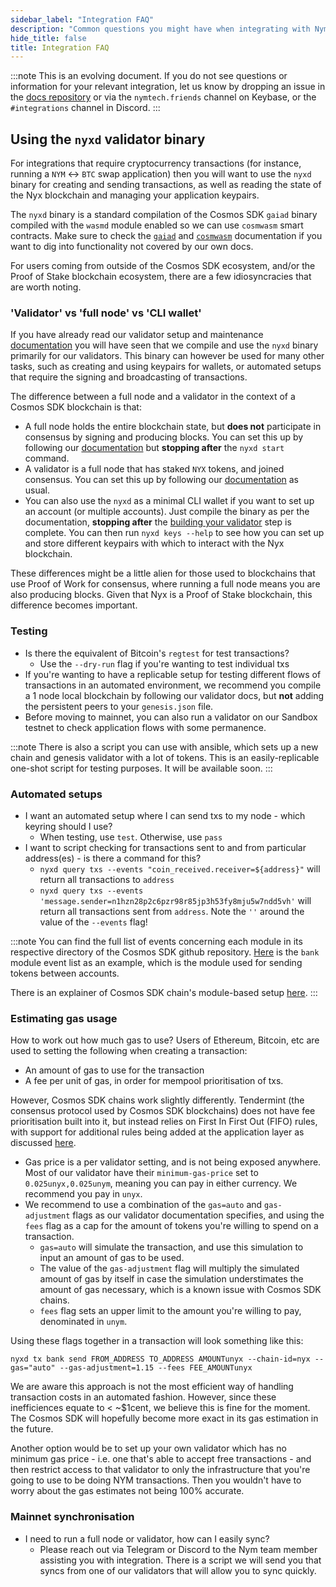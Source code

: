 ```yaml
---
sidebar_label: "Integration FAQ"
description: "Common questions you might have when integrating with Nym"
hide_title: false
title: Integration FAQ
---
```


:::note
This is an evolving document. If you do not see questions or information for your relevant integration, let us know by dropping an issue in the [docs repository](https://github.com/nymtech/docs/issues) or via the `nymtech.friends` channel on Keybase, or the `#integrations` channel in Discord. 
:::

## Using the `nyxd` validator binary
For integrations that require cryptocurrency transactions (for instance, running a `NYM` <-> `BTC` swap application) then you will want to use the `nyxd` binary for creating and sending transactions, as well as reading the state of the Nyx blockchain and managing your application keypairs. 

The `nyxd` binary is a standard compilation of the Cosmos SDK `gaiad` binary compiled with the `wasmd` module enabled so we can use `cosmwasm` smart contracts. Make sure to check the [`gaiad`](https://hub.cosmos.network/main/hub-overview/overview.html) and [`cosmwasm`](https://docs.cosmwasm.com/docs/1.0/) documentation if you want to dig into functionality not covered by our own docs.  

For users coming from outside of the Cosmos SDK ecosystem, and/or the Proof of Stake blockchain ecosystem, there are a few idiosyncracies that are worth noting. 


### 'Validator' vs 'full node' vs 'CLI wallet'
If you have already read our validator setup and maintenance [documentation](/docs/next/run-nym-nodes/nodes/validators) you will have seen that we compile and use the `nyxd` binary primarily for our validators. This binary can however be used for many other tasks, such as creating and using keypairs for wallets, or automated setups that require the signing and broadcasting of transactions. 

The difference between a full node and a validator in the context of a Cosmos SDK blockchain is that: 
* A full node holds the entire blockchain state, but **does not** participate in consensus by signing and producing blocks. You can set this up by following our [documentation](https://nymtech.net/docs/stable/run-nym-nodes/nodes/validators/) but **stopping after** the `nyxd start` command. 
* A validator is a full node that has staked `NYX` tokens, and joined consensus. You can set this up by following our [documentation](https://nymtech.net/docs/stable/run-nym-nodes/nodes/validators/) as usual. 
* You can also use the `nyxd` as a minimal CLI wallet if you want to set up an account (or multiple accounts). Just compile the binary as per the documentation, **stopping after** the [building your validator](http://localhost:3000/docs/next/run-nym-nodes/nodes/validators#building-your-validator) step is complete. You can then run `nyxd keys --help` to see how you can set up and store different keypairs with which to interact with the Nyx blockchain. 

These differences might be a little alien for those used to blockchains that use Proof of Work for consensus, where running a full node means you are also producing blocks. Given that Nyx is a Proof of Stake blockchain, this difference becomes important. 

### Testing
* Is there the equivalent of Bitcoin's `regtest` for test transactions?
    * Use the `--dry-run` flag if you're wanting to test individual txs 
* If you're wanting to have a replicable setup for testing different flows of transactions in an automated environment, we recommend you compile a 1 node local blockchain by following our validator docs, but **not** adding the persistent peers to your `genesis.json` file. 
* Before moving to mainnet, you can also run a validator on our Sandbox testnet to check application flows with some permanence.

:::note
There is also a script you can use with ansible, which sets up a new chain and genesis validator with a lot of tokens. This is an easily-replicable one-shot script for testing purposes. It will be available soon. 
:::

### Automated setups 
* I want an automated setup where I can send txs to my node - which keyring should I use? 
    * When testing, use `test`. Otherwise, use `pass`  
* I want to script checking for transactions sent to and from particular address(es) - is there a command for this?
    * `nyxd query txs --events "coin_received.receiver=${address}"` will return all transactions to `address`
    * `nyxd query txs --events 'message.sender=n1hzn28p2c6pzr98r85jp3h53fy8mju5w7ndd5vh'` will return all transactions sent from `address`. Note the `''` around the value of the `--events` flag!

:::note
You can find the full list of events concerning each module in its respective directory of the Cosmos SDK github repository. [Here](https://github.com/cosmos/cosmos-sdk/blob/6f070623741fe0d6851d79ada41e6e2b1c67e236/x/bank/spec/04_events.md) is the `bank` module event list as an example, which is the module used for sending tokens between accounts.

There is an explainer of Cosmos SDK chain's module-based setup [here](https://docs.cosmos.network/main/basics/app-anatomy.html#modules). 
:::

### Estimating gas usage 
How to work out how much gas to use? Users of Ethereum, Bitcoin, etc are used to setting the following when creating a transaction: 
* An amount of gas to use for the transaction
* A fee per unit of gas, in order for mempool prioritisation of txs. 

However, Cosmos SDK chains work slightly differently. Tendermint (the consensus protocol used by Cosmos SDK blockchains) does not have fee prioritisation built into it, but instead relies on First In First Out (FIFO) rules, with support for additional rules being added at the application layer as discussed [here](https://medium.com/tendermint/tendermint-v0-35-introduces-prioritized-mempool-a-makeover-to-the-peer-to-peer-network-more-61eea6ec572d). 
* Gas price is a per validator setting, and is not being exposed anywhere. Most of our validator have their `minimum-gas-price` set to `0.025unyx,0.025unym`, meaning you can pay in either currency. We recommend you pay in `unyx`.  
* We recommend to use a combination of the `gas=auto` and `gas-adjustment` flags as our validator documentation specifies, and using the `fees` flag as a cap for the amount of tokens you're willing to spend on a transaction. 
    * `gas=auto` will simulate the transaction, and use this simulation to input an amount of gas to be used. 
    * The value of the `gas-adjustment` flag will multiply the simulated amount of gas by itself in case the simulation understimates the amount of gas necessary, which is a known issue with Cosmos SDK chains. 
    * `fees` flag sets an upper limit to the amount you're willing to pay, denominated in `unym`.
    
Using these flags together in a transaction will look something like this:

```
nyxd tx bank send FROM_ADDRESS TO_ADDRESS AMOUNTunyx --chain-id=nyx --gas="auto" --gas-adjustment=1.15 --fees FEE_AMOUNTunyx
```

We are aware this approach is not the most efficient way of handling transaction costs in an automated fashion. However, since these inefficiences equate to < ~$1cent, we believe this is fine for the moment. The Cosmos SDK will hopefully become more exact in its gas estimation in the future. 

Another option would be to set up your own validator which has no minimum gas price - i.e. one that's able to accept free transactions - and then restrict access to that validator to only the infrastructure that you're going to use to be doing NYM transactions. Then you wouldn't have to worry about the gas estimates not being 100% accurate. 

### Mainnet synchronisation
* I need to run a full node or validator, how can I easily sync? 
    * Please reach out via Telegram or Discord to the Nym team member assisting you with integration. There is a script we will send you that syncs from one of our validators that will allow you to sync quickly. 
